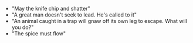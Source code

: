 * "May the knife chip and shatter"
* "A great man doesn't seek to lead. He's called to it"
* "An animal caught in a trap will gnaw off its own leg to escape. What will you do?"
* "The spice must flow"

